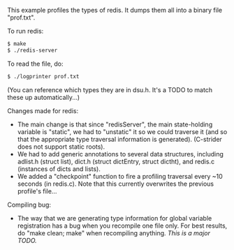 This example profiles the types of redis.
It dumps them all into a binary file "prof.txt".

To run redis:
```sh
$ make
$ ./redis-server
```

To read the file, do:
```sh
$ ./logprinter prof.txt
```
(You can reference which types they are in dsu.h.  It's a TODO to match these up automatically...)


Changes made for redis:

- The main change is that since "redisServer", the main state-holding variable is "static", we had to "unstatic" it so we could traverse it (and so that the appropriate type traversal information is generated).  (C-strider does not support static roots).
- We had to add generic annotations to several data structures, including adlist.h (struct list), dict.h (struct dictEntry, struct dictht), and redis.c (instances of dicts and lists).
- We added a "checkpoint" function to fire a profiling traversal every ~10 seconds (in redis.c).  Note that this currently overwrites the previous profile's file...


Compiling bug:
- The way that we are generating type information for global variable registration has a bug when you recompile one file only.  For best results, do "make clean; make" when recompiling anything.  *This is a major TODO.*
